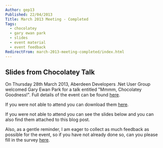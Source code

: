 ```yaml
---
Author: gep13
Published: 22/04/2013
Title: March 2013 Meeting - Completed
Tags:
  - chocolatey
  - gary ewan park
  - slides
  - event material
  - event feedback
RedirectFrom: march-2013-meeting-completed/index.html
---
```


## Slides from Chocolatey Talk

On Thursday 28th March 2013, Aberdeen Developers .Net User Group welcomed Gary Ewan Park for a talk entitled "Mmmm, Chocolatey Goodness!".  Full details of the event can be found [here](https://www.aberdeendevelopers.co.uk/adnuguk-march-2013-meeting/).

If you were not able to attend you can download them [here](https://www.aberdeendevelopers.co.uk/assets/presentations/2013/03/Mmmm%2C%20Chocolatey%20Goodness%21.pptx).

If you were not able to attend you can see the slides below and you can also find them attached to this blog post.

Also, as a gentle reminder, I am eager to collect as much feedback as possible for the event, so if you have not already done so, can you please fill in the survey [here](https://www.surveymonkey.com/s/MZWQP5T).

